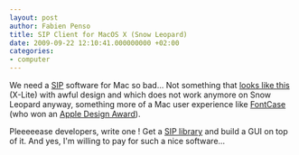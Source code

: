 ```yaml
---
layout: post
author: Fabien Penso
title: SIP Client for MacOS X (Snow Leopard)
date: 2009-09-22 12:10:41.000000000 +02:00
categories:
- computer
---
```

We need a <a href="http://en.wikipedia.org/wiki/Session_Initiation_Protocol">SIP</a> software for Mac so bad... Not something that <a href="http://www.counterpath.net/x-lite.html">looks like this</a> (X-Lite) with awful design and which does not work anymore on Snow Leopard anyway, something more of a Mac user experience like <a href="http://www.bohemiancoding.com/fontcase/">FontCase</a> (who won an <a href="http://developer.apple.com/wwdc/ada/index.html">Apple Design Award</a>).

Pleeeeease developers, write one ! Get a <a href="http://www.sipfoundry.org/developers-info.html">SIP library</a> and build a GUI on top of it. And yes, I'm willing to pay for such a nice software...
